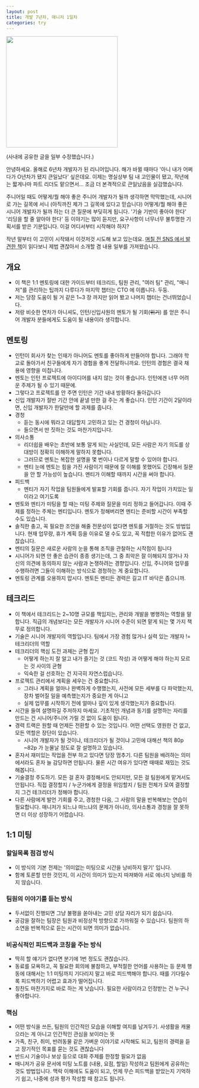 ```yaml
---
layout: post
title: 개발 7년차, 매니저 1일차
categories: try
---
```


<img src="{{ site.baseurl }}/thumbnails/220124/the-managers-path.png" width="300" />

(사내에 공유한 글을 일부 수정했습니다.)

안녕하세요. 올해로 6년차 개발자가 된 리니어입니다. 해가 바뀔 때마다 '아니 내가 어쩌다가 O년차가 됐지 큰일났다' 싶은데요. 이제는 명실상부 팀 내 고인물이 됐고, 작년에는 짧게나마 파트 리더도 맡으면서... 조금 더 본격적으로 큰일났음을 실감했습니다. 

주니어일 때도 어떻게/뭘 해야 좋은 주니어 개발자가 될까 생각하면 막막했는데, 시니어로 가는 길목에 서니 (아직까진 제가 그 길목에 있다고 믿습니다) 어떻게/뭘 해야 좋은 시니어 개발자가 될까 하는 더 큰 질문에 부딪히게 됩니다. '기술 기반이 좋아야 한다' '리딩을 할 줄 알아야 한다' 등 이야기는 많이 듣지만, 요구사항이 너무너무 불투명한 기획서를 받은 기분입니다. 이걸 어디서부터 시작해야 하지? 

작년 말부터 이 고민이 시작돼서 이것저것 시도해 보고 있는데요. [며칠 전 SNS 에서 발견한 책](http://aladin.kr/p/4WyAq)이 읽다보니 제법 괜찮아서 소개할 겸 내용 일부를 가져왔습니다.

## 개요
- 이 책은 1:1 멘토링에 대한 가이드부터 테크리드, 팀원 관리, "여러 팀" 관리, "매니저"를 관리하는 팁까지 다루다가 마지막 챕터는 CTO 에 이릅니다. 두둥. 
- 저는 당장 도움이 될 거 같은 1~3 장 까지만 읽어 봤고 나머지 챕터는 건너뛰었습니다. 
- 저랑 비슷한 연차가 아니셔도, 인턴/신입사원의 멘토가 될 기회(~~위기~~) 를 얻은 주니어 개발자 분들에게도 도움이 될 내용이라 생각합니다.

## 멘토링
- 인턴이 회사가 찾는 인재가 아니어도 멘토를 좋아하게 만들어야 합니다. 그래야 학교로 돌아가서 친구들에게 자기 경험을 좋게 전달하니까요. 인턴의 경험은 결국 채용에 영향을 미칩니다. 
- 멘토는 인턴 프로젝트에 아이디어를 내지 않는 것이 좋습니다. 인턴에겐 너무 어려운 주제가 될 수 있기 때문에. 
- 그렇다고 프로젝트를 안 주면 인턴은 기간 내내 방황하다 돌아갑니다
- 신입 개발자가 절반 기간 안에 끝낼 만한 걸 주는 게 좋습니다. 인턴 기간이 2달이라면, 신입 개발자가 한달만에 할 과제를 줍니다.
- 경청
  - 듣는 동시에 뭐라고 대답할지 고민하고 있는 건 경청이 아닙니다.
  - 들으면서 딴 짓하는 것도 마찬가지입니다.
- 의사소통
  - 리더쉽을 배우는 초반에 보통 알게 되는 사실인데, 모든 사람은 자기 의도를 상대방이 정확히 이해하게 말하지 못합니다. 
  - 그러므로 멘토는 복잡한 설명을 몇 번이나 다르게 말할 수 있어야 합니다.
  - 멘티 눈에 멘토는 힘을 가진 사람이기 때문에 잘 이해를 못했어도 긴장해서 질문을 안 할 가능성이 높습니다. 멘티가 이해할 때까지 시간을 써야 합니다. 
- 피드백
  - 멘티가 자기 작업을 팀원들에게 발표할 기회를 줍니다. 자기 작업이 가치있는 일이라고 여기도록
- 멘토와 멘티가 미팅을 할 때는 미팅 주제와 질문을 미리 정하고 들어갑니다. 이때 주제를 정하는 주체는 멘티입니다. 멘토가 정해버리면 멘티는 준비할 시간이 부족할 수도 있습니다.
- 솔직한 충고, 꼭 필요한 조언을 해줄 전문성이 없다면 멘토를 거절하는 것도 방법입니다. 현재 업무량, 휴가 계획 등을 이유로 댈 수도 있고, 꼭 적합한 이유가 없어도 괜찮습니다.
- 멘티의 질문은 새로운 사람의 눈을 통해 조직을 관찰하는 시작점이 됩니다
- 시니어가 되면 안 좋은 습관이 종종 생기는데, 그 중 최악은 잘 이해되지 않거나 자신의 의견에 동의하지 않는 사람과 논쟁하려는 경향입니다. 신입, 주니어와 업무를 수행하려면 그들이 이해하는 방식으로 경청하는 게 중요합니다.
- 멘토링 관계를 오용하지 맙시다. 멘토든 멘티든 경력은 길고 IT 바닥은 좁으니까. 

## 테크리드
- 이 책에서 테크리드는 2~10명 규모를 책임지는, 관리와 개발을 병행하는 역할을 말합니다. 직급의 개념보다는 모든 개발자가 시니어 수준이 되면 맡게 되는 몇 가지 책무로 정의합니다.
- 기술은 시니어 개발자의 역할입니다. 팀에서 가장 경험 많거나 실력 있는 개발자 != 테크리더의 역할
- 테크리더의 핵심 도전 과제는 균형 잡기
  - 어떻게 하는지 잘 알고 내가 즐기는 것 (코드 작성) 과 어떻게 해야 하는지 모르는 것 사이의 균형
  - 익숙한 걸 선호하는 건 지극히 자연스럽습니다.
- 프로젝트 관리에서 계획을 세우는 건 중요합니다.
  - 그러나 계획을 얼마나 완벽하게 수행했는지, 사전에 모든 세부를 다 파악했는지, 장차 벌어질 일을 예측했는지가 중요한 게 아니고
  - 실제 업무를 시작하기 전에 얼마나 깊이 있게 생각했는지가 중요합니다.
- 시간을 들여 설명하길 주저하지 마세요. 기초적인 개념과 동기를 설명하는 자리를 만드는 건 시니어/주니어 가릴 것 없이 도움이 됩니다.
- 경력 트랙은 원할 때 언제든 전환할 수 있는 것입니다. 어떤 선택도 영원한 건 없고, 모든 역할은 장단이 있습니다.
  - 시니어 개발자가 될 것이냐, 테크리더가 될 것이냐 고민에 대해선 책의 80p ~82p 가 눈물날 정도로 잘 설명하고 있습니다.
- 혼자서 재미있는 작업을 전부 하고 있다면 당장 멈추기. 다른 팀원을 배려하는 의미에서라도 혼자 늘 감당하면 안됩니다. 물론 시간 여유가 있다면 때때로 재밌는 것도 해봅니다.
- 기술결정 주도하기. 모든 걸 혼자 결정해서도 안되지만, 모든 걸 팀원에게 맡겨서도 안됩니다. 직접 결정할지 / 누군가에게 결정을 위임할지 / 팀원 전체가 모여 결정할지 그건 테크리더가 정해야 합니다.
- 다른 사람에게 발언 기회를 주고, 경청한 다음, 그 사람의 말을 반복해보는 연습이 필요합니다. 매니저가 되느냐 마느냐의 문제가 아니라, 의사소통과 경청을 잘 못하면 더 이상 성장하기 어렵습니다.

## 1:1 미팅

### 할일목록 점검 방식
- 이 방식의 기본 전제는 '의미없는 미팅으로 시간을 낭비하지 말기' 입니다.
- 함께 토론할 만한 것인지, 이 시간이 의미가 있는지 따져봐야 서로 에너지 낭비를 하지 않습니다.

### 팀원의 이야기를 듣는 방식
- 두서없이 진행되면 그냥 불평을 쏟아내는 고민 상담 자리가 되기 쉽습니다.
- 공감을 잘하는 팀장은 팀원과 비정상적 방향으로 가까워질 수 있습니다. 팀원의 하소연을 반복적으로 듣는 시간이 되면 의미가 없습니다.

### 비공식적인 피드백과 코칭을 주는 방식
- 딱히 할 얘기가 없다면 분기에 1번 정도도 괜찮습니다. 
- 동료를 모욕하고, 꼭 필요한 회의에 불참하고, 부적절한 언어를 사용하는 등 문제 행동에 대해서는 1:1 미팅까지 기다리지 말고 바로 피드백해야 합니다. 때를 기다릴수록 피드백하기 어렵고 효과가 떨어집니다.
- 칭찬도 마찬가지로 바로 하는 게 낫습니다. 필요한 사람이라고 인정받는 건 누구나 좋아합니다.

### 핵심
- 어떤 방식을 쓰든, 팀원의 인간적인 모습을 이해할 여지를 남겨두기. 사생활을 캐물으라는 게 아니고 인간적인 관심을 보이라는 뜻
- 가족, 친구, 취미, 반려동물 같은 가벼운 이야기로 시작해도 되고, 팀원의 경력을 듣고 장기적인 목표를 묻는 것도 괜찮습니다
- 반드시 기술이나 보상 등으로 대화 주제를 한정할 필요가 없음
- 매니저가 공유 문서에 미팅 노트를 (내용, 요점, 할일) 작성하고 팀원에게 공유하는 것도 방법입니다. 맥락 이해에도 도움이 되고, 언제 무슨 피드백을 받았는지 기억하기 쉽고, 나중에 성과 평가 작성할 때 참고도 됩니다. 
